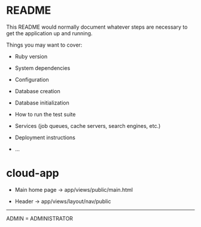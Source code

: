 # README

This README would normally document whatever steps are necessary to get the
application up and running.

Things you may want to cover:

* Ruby version

* System dependencies

* Configuration

* Database creation

* Database initialization

* How to run the test suite

* Services (job queues, cache servers, search engines, etc.)

* Deployment instructions

* ...
# cloud-app

* Main home page -> app/views/public/main.html

* Header -> app/views/layout/nav/public


*************************
ADMIN = ADMINISTRATOR